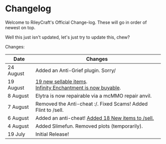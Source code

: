 # Changelog

Welcome to RileyCraft's Official Change-log. These will go in order of newest on top.

Well this just isn't updated, let's just try to update this, chew?

Changes:

Date | Changes
-----|------
24 August | Added an Anti-Grief plugin. Sorry/
19 August | [19 new sellable items](https://github.com/RileyCraft/rileycraft.github.io/compare/f04490b168ae...2de23e904a89).<br/>[Infinity Enchantment is now buyable](https://github.com/RileyCraft/rileycraft.github.io/compare/bcf6a2af364a...f04490b168ae).
8 August | Elytra is now repairable via a mcMMO repair anvil.
7 August | Removed the Anti-cheat :/. Fixed Scams! Added Flint to /sell.
6 August | Added an anti-cheat! [Added 18 New items to /sell.](https://github.com/RileyCraft/rileycraft.github.io/commit/32f12a2b0b06afa8a7228a1385e637222df3145d)
4 August | Added Slimefun. Removed plots (temporarily). 
19 July | Initial Release!
